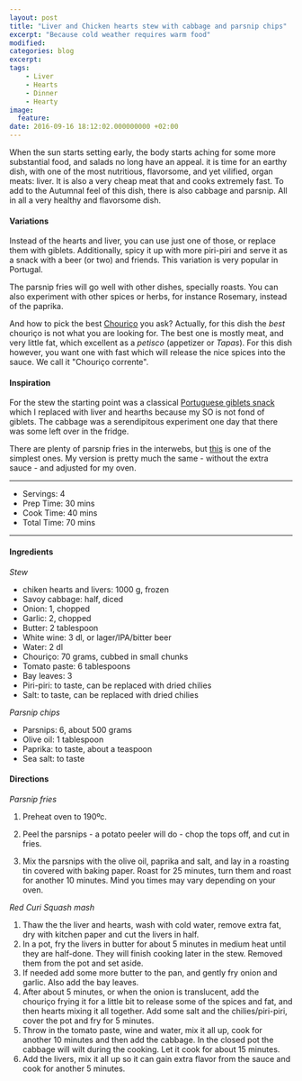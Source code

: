 ```yaml
---
layout: post
title: "Liver and Chicken hearts stew with cabbage and parsnip chips"
excerpt: "Because cold weather requires warm food"
modified:
categories: blog
excerpt:
tags:
    - Liver
    - Hearts
    - Dinner
    - Hearty
image:
  feature:
date: 2016-09-16 18:12:02.000000000 +02:00
---
```


When the sun starts setting early, the body starts aching for some more substantial food, and salads no long have an appeal. it is time for an earthy dish, with one of the most nutritious, flavorsome, and yet vilified, organ meats: liver. It is also a very cheap meat that and cooks extremely fast. To add to the Autumnal feel of this dish, there is also cabbage and parsnip. All in all a very healthy and flavorsome dish. 


#### Variations

Instead of the hearts and liver, you can use just one of those, or replace them with giblets. Additionally, spicy it up with more piri-piri and serve it as a snack with a beer (or two) and friends. This variation is very popular in Portugal.

The parsnip fries will go well with other dishes, specially roasts. You can also experiment with other spices or herbs, for instance Rosemary, instead of the paprika.

And how to pick the best [Chouriço](https://en.wikipedia.org/wiki/Chorizo) you ask? Actually, for this dish the _best_ chouriço is not what you are looking for. The best one is mostly meat, and very little fat, which excellent as a _petisco_ (appetizer or _Tapas_). For this dish however, you want one with fast which will release the nice spices into the sauce. We call it "Chouriço corrente".


#### Inspiration

For the stew the starting point was a classical [Portuguese giblets snack](http://www.saborintenso.com/f21/petisco-moelas-323/) which I replaced with liver and hearths because my SO is not fond of giblets. The cabbage was a serendipitous experiment one day that there was some left over in the fridge.

There are plenty of parsnip fries in the interwebs, but [this](http://ahouseinthehills.com/2014/02/04/paprika-parsnip-fries/) is one of the simplest ones. My version is pretty much the same - without the extra sauce - and adjusted for my oven.

---

* Servings: 4
* Prep Time:  30 mins
* Cook Time:  40 mins
* Total Time: 70 mins

---


#### Ingredients

_Stew_

* chiken hearts and livers: 1000 g, frozen
* Savoy cabbage: half, diced
* Onion: 1, chopped
* Garlic: 2, chopped
* Butter: 2 tablespoon
* White wine: 3 dl, or lager/IPA/bitter beer
* Water: 2 dl
* Chouriço: 70 grams, cubbed in small chunks
* Tomato paste: 6 tablespoons
* Bay leaves: 3 
* Piri-piri: to taste, can be replaced with dried chilies
* Salt: to taste, can be replaced with dried chilies

_Parsnip chips_

* Parsnips: 6, about 500 grams
* Olive oil: 1 tablespoon
* Paprika: to taste, about a teaspoon
* Sea salt: to taste


#### Directions

_Parsnip fries_

1. Preheat oven to 190ºc.

2. Peel the parsnips - a potato peeler will do - chop the tops off, and cut in fries.

3. Mix the parsnips with the olive oil, paprika and salt, and lay in a roasting tin covered with baking paper. Roast for 25 minutes, turn them and roast for another 10 minutes. Mind you times may vary depending on your oven. 

 
_Red Curi Squash mash_

1. Thaw the the liver and hearts, wash with cold water, remove extra fat, dry with kitchen paper and cut the livers in half.
2. In a pot, fry the livers in butter for about 5 minutes in medium heat until they are half-done. They will finish cooking later in the stew. Removed them from the pot and set aside.
3. If needed add some more butter to the pan, and gently fry onion and garlic. Also add the bay leaves.
4. After about 5 minutes, or when the onion is translucent, add the chouriço frying it for a little bit to release some of the spices and fat, and then hearts mixing it all together. Add some salt and the chilies/piri-piri, cover the pot and fry for 5 minutes.
5. Throw in the tomato paste, wine and water, mix it all up, cook for another 10 minutes and then add the cabbage. In the closed pot the cabbage will wilt during the cooking. Let it cook for about 15 minutes.
6. Add the livers, mix it all up so it can gain extra flavor from the sauce and cook for another 5 minutes.
